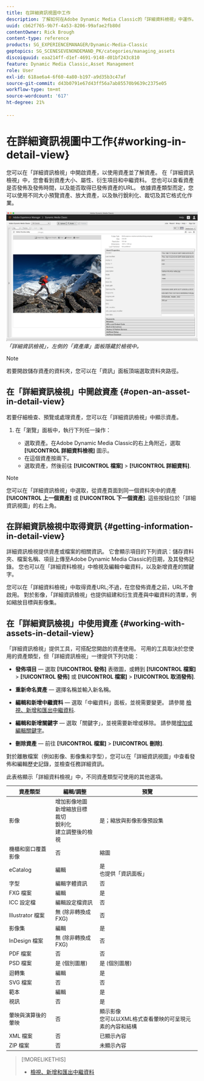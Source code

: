 ```yaml
---
title: 在詳細資訊視圖中工作
description: 了解如何在Adobe Dynamic Media Classic的「詳細資料檢視」中運作。
uuid: cb62f765-9b7f-4a53-8206-99afae2fb80d
contentOwner: Rick Brough
content-type: reference
products: SG_EXPERIENCEMANAGER/Dynamic-Media-Classic
geptopics: SG_SCENESEVENONDEMAND_PK/categories/managing_assets
discoiquuid: eaa214ff-d1ef-4691-9148-d01bf243c810
feature: Dynamic Media Classic,Asset Management
role: User
exl-id: 618ae6a4-6f60-4a80-b197-a9d35b3c47af
source-git-commit: d43b0791e67d43ff56a7ab85570b9639c2375e05
workflow-type: tm+mt
source-wordcount: '617'
ht-degree: 21%

---
```


# 在詳細資訊視圖中工作{#working-in-detail-view}

您可以在「詳細資訊檢視」中開啟資產，以使用資產並了解資產。 在「詳細資訊檢視」中，您會看到資產大小、屬性、衍生項目和中繼資料。 您也可以查看資產是否發佈及發佈時間，以及能否取得已發佈資產的URL。 依據資產類型而定，您可以使用不同大小預覽資產、放大資產，以及執行銳利化、裁切及其它格式化作業。

<!-- 

Comment Type: remark
Last Modified By: Rick Brough (rbrough@adobe.com)
Last Modified Date: 2018-06-14T13:52:46.623-0400

<p>as_detail_view_popup.png found in Downloads on local in folder "scene7-images"</p>

 -->

![詳細資料檢視](/help/assets/image_0.img.png)
*「詳細資訊檢視」，左側的「資產庫」面板隱藏於檢視中。*

>[!NOTE]
>
>若要開啟儲存資產的資料夾，您可以在「資訊」面板頂端選取資料夾路徑。

## 在「詳細資訊檢視」中開啟資產 {#open-an-asset-in-detail-view}

若要仔細檢查、預覽或處理資產，您可以在「詳細資訊檢視」中顯示資產。

1. 在「瀏覽」面板中，執行下列任一操作：

   * 選取資產。在Adobe Dynamic Media Classic的右上角附近，選取 **[!UICONTROL 詳細資料檢視]** 圖示。
   * 在這個資產按兩下。
   * 選取資產，然後前往 **[!UICONTROL 檔案]** > **[!UICONTROL 詳細資料]**.

>[!NOTE]
>
>您可以在「詳細資訊檢視」中選取，從資產頁面到同一個資料夾中的資產 **[!UICONTROL 上一個資產]** 或 **[!UICONTROL 下一個資產]**. 這些按鈕位於「詳細資訊視圖」的右上角。

## 在詳細資訊檢視中取得資訊 {#getting-information-in-detail-view}

詳細資訊檢視提供資產或檔案的相關資訊。 它會顯示項目的下列資訊：儲存資料夾、檔案名稱、項目上傳至Adobe Dynamic Media Classic的日期，及其發佈記錄。 您也可以在「詳細資料檢視」中檢視及編輯中繼資料，以及新增資產的關鍵字。

您可以在「詳細資料檢視」中取得資產URL;不過，在您發佈資產之前，URL不會啟用。 對於影像，「詳細資訊檢視」也提供組建和衍生資產與中繼資料的清單，例如縮放目標與影像集。

## 在「詳細資訊檢視」中使用資產 {#working-with-assets-in-detail-view}

「詳細資訊檢視」提供工具，可搭配您開啟的資產使用。 可用的工具取決於您使用的資產類型，但「詳細資訊檢視」一律提供下列功能：

* **發佈項目**  — 選取 **[!UICONTROL 發佈]** 表徵圖，或轉到 **[!UICONTROL 檔案]** > **[!UICONTROL 發佈]** 或 **[!UICONTROL 檔案]** > **[!UICONTROL 取消發佈]**.

* **重新命名資產**  — 選擇名稱並輸入新名稱。

* **編輯和新增中繼資料**  — 選取「中繼資料」面板，並視需要變更。 請參閱 [檢視、新增和匯出中繼資料](/help/viewing-adding-exporting-metadata.md).

* **編輯和新增關鍵字**  — 選取「關鍵字」，並視需要新增或移除。 請參閱[增加或編輯關鍵字](/help/viewing-adding-exporting-metadata.md)。

* **刪除資產**  — 前往 **[!UICONTROL 檔案]** > **[!UICONTROL 刪除]**.

對於離散檔案（例如影像、影像集和字型），您可以在「詳細資訊視圖」中查看發佈和編輯歷史記錄，並檢查任務詳細資訊。

此表格顯示「詳細資料檢視」中，不同資產類型可使用的其他選項。

| 資產類型 | 編輯/調整 | 預覽 |
| --- | --- | --- |
| 影像 | 增加影像地圖<br>新增縮放目標<br>裁切<br>銳利化<br>建立調整後的檢視 | 是；縮放與影像影像預設集 |
| 機櫃和窗口覆蓋影像 | 否 | 縮圖 |
| eCatalog | 編輯 | 是<br>也提供「資訊面板」 |
| 字型 | 編輯字體資訊 | 否 |
| FXG 檔案 | 編輯 | 是 |
| ICC 設定檔 | 編輯設定檔資訊 | 否 |
| Illustrator 檔案 | 無 (除非轉換成 FXG) | 否 |
| 影像集 | 編輯 | 是 |
| InDesign 檔案 | 無 (除非轉換成 FXG) | 否 |
| PDF 檔案 | 否 | 否 |
| PSD 檔案 | 是 (個別圖層) | 是 (個別圖層) |
| 迴轉集 | 編輯 | 是 |
| SVG 檔案 | 否 | 否 |
| 範本 | 編輯 | 是 |
| 視訊 | 否 | 是 |
| 暈映與演算後的暈映 | 否 | 顯示影像<br>您可以以XML格式查看暈映的可呈現元素的內容和結構 |
| XML 檔案 | 否 | 已顯示內容 |
| ZIP 檔案 | 否 | 未顯示內容 |

>[!MORELIKETHIS]
>
>* [檢視、新增和匯出中繼資料](viewing-adding-exporting-metadata.md#viewing_adding_and_exporting_metadata)

